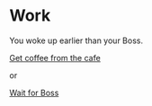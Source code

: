 # Work

You woke up earlier than your Boss.

[Get coffee from the cafe](hospital.md)

or

[Wait for Boss](promotion.md)
